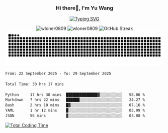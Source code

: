 <h3 align="center">Hi there👋, I'm Yu Wang</h1>

<p align="center"><a href="https://git.io/typing-svg"><img src="https://readme-typing-svg.demolab.com?font=Alex+Brush&size=18&pause=1000&color=716A50&background=6F66FF00&center=true&vCenter=true&width=435&lines=To+love+oneself+is+the+beginning+of+a+lifelong+romance.+%E2%80%94+Oscar+Wilde" alt="Typing SVG" /></a></p>


<p align="center">
 <img src="https://github-readme-stats.vercel.app/api/top-langs?username=wloner0809&show_icons=true&locale=en&layout=compact" alt="wloner0809" height=120 />
 <img src="https://github-readme-stats.vercel.app/api?username=wloner0809&show_icons=true&locale=en" alt="wloner0809" height=120 />
 <img src="https://github-readme-streak-stats.herokuapp.com?user=wloner0809&theme=microsoft" alt="GitHub Streak" height=120 />
 <img src="https://github.com/Wloner0809/Wloner0809/blob/output/github-contribution-grid-snake.svg">
</p>
 
<!--START_SECTION:waka-->

```txt
From: 22 September 2025 - To: 29 September 2025

Total Time: 30 hrs 17 mins

Python     17 hrs 38 mins  ██████████████▓░░░░░░░░░░   58.06 %
Markdown   7 hrs 22 mins   ██████░░░░░░░░░░░░░░░░░░░   24.27 %
Bash       2 hrs 10 mins   █▓░░░░░░░░░░░░░░░░░░░░░░░   07.16 %
YAML       1 hr 12 mins    █░░░░░░░░░░░░░░░░░░░░░░░░   03.99 %
JSON       56 mins         ▓░░░░░░░░░░░░░░░░░░░░░░░░   03.08 %
```

<!--END_SECTION:waka-->

[![Total Coding Time](https://wakatime.com/badge/user/3b010e91-e8bb-445f-9eac-c8ab5bc30cb6.svg)](https://wakatime.com/@3b010e91-e8bb-445f-9eac-c8ab5bc30cb6)
